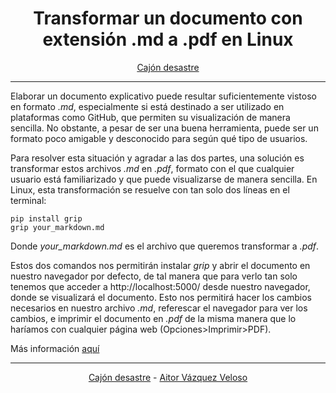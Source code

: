 <center>

# **Transformar un documento con extensión .md a .pdf en Linux**

</center>
<center>

[Cajón desastre](https://github.com/aitorvv/cajon_desastre)

</center>

---

Elaborar un documento explicativo puede resultar suficientemente vistoso en formato *.md*, especialmente si está destinado a ser utilizado en plataformas como GitHub, que permiten su visualización de manera sencilla. No obstante, a pesar de ser una buena herramienta, puede ser un formato poco amigable y desconocido para según qué tipo de usuarios.  

Para resolver esta situación y agradar a las dos partes, una solución es transformar estos archivos *.md* en *.pdf*, formato con el que cualquier usuario está familiarizado y que puede visualizarse de manera sencilla. En Linux, esta transformación se resuelve con tan solo dos líneas en el terminal:

```
pip install grip  
grip your_markdown.md
```

Donde *your_markdown.md* es el archivo que queremos transformar a *.pdf*.

Estos dos comandos nos permitirán instalar *grip* y abrir el documento en nuestro navegador por defecto, de tal manera que para verlo tan solo tenemos que acceder a http://localhost:5000/ desde nuestro navegador, donde se visualizará el documento. Esto nos permitirá hacer los cambios necesarios en nuestro archivo *.md*, referescar el navegador para ver los cambios, e imprimir el documento en *.pdf* de la misma manera que lo haríamos con cualquier página web (Opciones>Imprimir>PDF).
 
Más información [aquí](https://superuser.com/questions/689056/how-can-i-convert-github-flavored-markdown-to-a-pdf)


---
<center>

[Cajón desastre](https://github.com/aitorvv/cajon_desastre) - [Aitor Vázquez Veloso](https://www.linkedin.com/in/aitorvazquezveloso)

</center>

